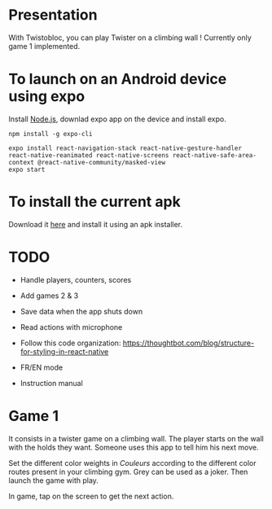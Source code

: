 
# Presentation

With Twistobloc, you can play Twister on a climbing wall ! Currently only game 1 implemented. 

# To launch on an Android device using expo
Install [Node.js](https://nodejs.org/en/download/), downlad expo app on the device and install expo.
```
npm install -g expo-cli
```

```
expo install react-navigation-stack react-native-gesture-handler react-native-reanimated react-native-screens react-native-safe-area-context @react-native-community/masked-view
expo start
```

# To install the current apk

Download it [here](https://drive.google.com/open?id=1_WR37DlYN3VY4skH_ra8x8_j1O478n1n) and install it using an apk installer.


# TODO

*  Handle players, counters, scores

* Add games 2 & 3

*  Save data when the app shuts down

* Read actions with microphone

* Follow this code organization: https://thoughtbot.com/blog/structure-for-styling-in-react-native

* FR/EN mode

 * Instruction manual

# Game 1
It consists in a twister game on a climbing wall. The player starts on the wall with the holds they want. Someone uses this app to tell him his next move.

Set the different color weights in *Couleurs* according to the different color routes present in your climbing gym. Grey can be used as a joker. Then launch the game with play. 

In game, tap on the screen to get the next action. 

